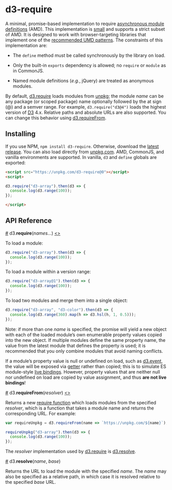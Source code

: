 # d3-require

A minimal, promise-based implementation to require [asynchronous module definitions](https://github.com/amdjs/amdjs-api/blob/master/AMD.md) (AMD). This implementation is [small](https://github.com/d3/d3-require/blob/master/index.js) and supports a strict subset of AMD. It is designed to work with browser-targeting libraries that implement one of the [recommended UMD patterns](https://github.com/umdjs/umd). The constraints of this implementation are:

* The `define` method must be called synchronously by the library on load.

* Only the built-in `exports` dependency is allowed; no `require` or `module` as in CommonJS.

* Named module definitions (*e.g.*, jQuery) are treated as anonymous modules.

By default, [d3.require](#require) loads modules from [unpkg](https://unpkg.com/); the module *name* can be any package (or scoped package) name optionally followed by the at sign (@) and a semver range. For example, `d3.require("d3@4")` loads the highest version of [D3](https://d3js.org) 4.x. Relative paths and absolute URLs are also supported. You can change this behavior using [d3.requireFrom](#requireFrom).

## Installing

If you use NPM, `npm install d3-require`. Otherwise, download the [latest release](https://github.com/d3/d3-require/releases/latest). You can also load directly from [unpkg.com](https://unpkg.com/d3-require/). AMD, CommonJS, and vanilla environments are supported. In vanilla, `d3` and `define` globals are exported:

```html
<script src="https://unpkg.com/d3-require@0"></script>
<script>

d3.require("d3-array").then(d3 => {
  console.log(d3.range(100));
});

</script>
```

## API Reference

<a href="#require" name="require">#</a> d3.<b>require</b>(<i>names…</i>) [<>](https://github.com/d3/d3-require/blob/master/index.js#L6 "Source")

To load a module:

```js
d3.require("d3-array").then(d3 => {
  console.log(d3.range(100));
});
```

To load a module within a version range:

```js
d3.require("d3-array@1").then(d3 => {
  console.log(d3.range(100));
});
```

To load two modules and merge them into a single object:

```js
d3.require("d3-array", "d3-color").then(d3 => {
  console.log(d3.range(360).map(h => d3.hsl(h, 1, 0.5)));
});
```

Note: if more than one *name* is specified, the promise will yield a new object with each of the loaded module’s own enumerable property values copied into the new object. If multiple modules define the same property name, the value from the latest module that defines the property is used; it is recommended that you only combine modules that avoid naming conflicts.

If a module’s property value is null or undefined on load, such as [d3.event](https://github.com/d3/d3-selection/blob/master/README.md#event), the value will be exposed via [getter](https://developer.mozilla.org/en-US/docs/Web/JavaScript/Reference/Functions/get) rather than copied; this is to simulate ES module-style [live bindings](http://2ality.com/2015/07/es6-module-exports.html). However, property values that are neither null nor undefined on load are copied by value assignment, and thus **are not live bindings**!

<a href="#requireFrom" name="requireFrom">#</a> d3.<b>requireFrom</b>(<i>resolver</i>) [<>](https://github.com/d3/d3-require/blob/master/index.js#L22 "Source")

Returns a new [require function](#require) which loads modules from the specified *resolver*, which is a function that takes a module name and returns the corresponding URL. For example:

```js
var requireUnpkg = d3.requireFrom(name => `https://unpkg.com/${name}`);

requireUnpkg("d3-array").then(d3 => {
  console.log(d3.range(100));
});
```

The *resolver* implementation used by [d3.require](#require) is [d3.resolve](#resolve).

<a href="#resolve" name="resolve">#</a> d3.<b>resolve</b>(<i>name</i>, <i>base</i>)

Returns the URL to load the module with the specified *name*. The *name* may also be specified as a relative path, in which case it is resolved relative to the specified *base* URL.
